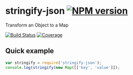 # stringify-json [![NPM version][npm-image]][npm-url]

Transform an Object to a Map

[![Build Status][build-status-image]][build-status-url] [![Coverage][coverage-image]][coverage-url]

## Quick example

```js
var stringify = require('stringify-json');
console.log(stringify(new Map([['key', 'value']]);
```

[npm-image]: https://img.shields.io/npm/v/stringify-json.svg?style=flat-square
[npm-url]: https://npmjs.org/package/stringify-json
[build-status-image]: https://img.shields.io/circleci/project/christophehurpeau/stringify-json/master.svg?style=flat-square
[build-status-url]: https://circleci.com/gh/christophehurpeau/stringify-json
[coverage-image]: https://img.shields.io/coveralls/christophehurpeau/stringify-json/master.svg?style=flat-square
[coverage-url]: https://coveralls.io/github/christophehurpeau/stringify-json?branch=master
